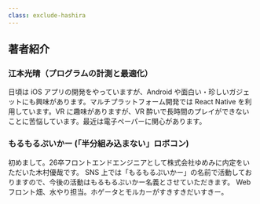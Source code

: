 ```yaml
---
class: exclude-hashira
---
```


## 著者紹介

<!-- 記事の順番で、著者紹介を書いていく -->

### 江本光晴（プログラムの計測と最適化）

日頃は iOS アプリの開発をやっていますが、Android や面白い・珍しいガジェットにも興味があります。マルチプラットフォーム開発では React Native を利用しています。VR に趣味がありますが、VR 酔いで長時間のプレイができないことに苦悩しています。最近は電子ペーパーに関心があります。

### もるもるぷいかー (「半分組み込まない」ロボコン)

初めまして。26卒フロントエンドエンジニアとして株式会社ゆめみに内定をいただいた木村優哉です。
SNS 上では「もるもるぷいかー」の名前で活動しておりますので、今後の活動はもるもるぷいかー名義とさせていただきます。
Web フロント畑、水やり担当。ホゲータとモルカーがすきすきだいすきー。
